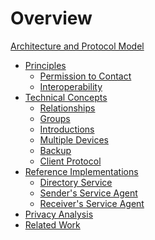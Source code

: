 # Overview

[Architecture and Protocol Model](./architecture-overview.md)
- [Principles]()
	- [Permission to Contact](./principles-permission.md)
	- [Interoperability]()
- [Technical Concepts]()
	- [Relationships](relationships.md)
	- [Groups](groups.md)
	- [Introductions]()
	- [Multiple Devices]()
	- [Backup]()
	- [Client Protocol](client-protocol.md)
- [Reference Implementations](reference-implementations.md)
	- [Directory Service](reference/directory-service.md)
	- [Sender's Service Agent](reference/sending-service.md)
	- [Receiver's Service Agent](reference/receiving-service.md)
- [Privacy Analysis]()
- [Related Work](related-work.md)